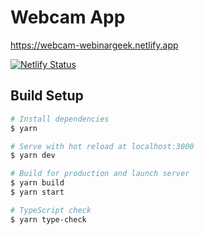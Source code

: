 # Webcam App

https://webcam-webinargeek.netlify.app

[![Netlify Status](https://api.netlify.com/api/v1/badges/583a2d73-8932-4967-be8f-f3eb54445d47/deploy-status)](https://app.netlify.com/sites/webcam-webinargeek/deploys)

## Build Setup

```bash
# Install dependencies
$ yarn

# Serve with hot reload at localhost:3000
$ yarn dev

# Build for production and launch server
$ yarn build
$ yarn start

# TypeScript check
$ yarn type-check
```
